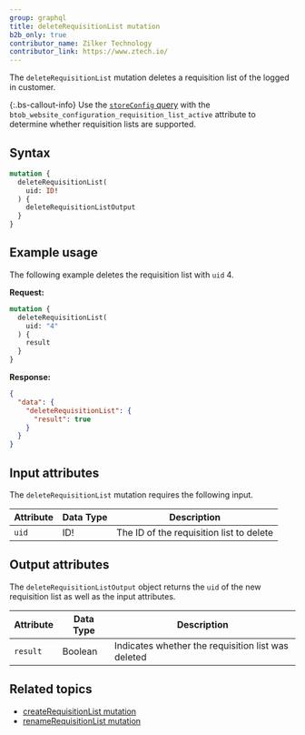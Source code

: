 ```yaml
---
group: graphql
title: deleteRequisitionList mutation
b2b_only: true
contributor_name: Zilker Technology
contributor_link: https://www.ztech.io/
---
```

The `deleteRequisitionList` mutation deletes a requisition list of the logged in customer.

{:.bs-callout-info}
Use the [`storeConfig` query]({{page.baseurl}}/graphql/queries/store-config.html) with the `btob_website_configuration_requisition_list_active` attribute to determine whether requisition lists are supported.

## Syntax

```graphql
mutation {
  deleteRequisitionList(
    uid: ID!
  ) {
    deleteRequisitionListOutput
  }
}
```

## Example usage

The following example deletes the requisition list with `uid` 4.

**Request:**

```graphql
mutation {
  deleteRequisitionList(
    uid: "4"
  ) {
    result
  }
}
```

**Response:**

```json
{
  "data": {
    "deleteRequisitionList": {
      "result": true
    }
  }
}
```

## Input attributes

The `deleteRequisitionList` mutation requires the following input.

Attribute |  Data Type | Description
--- | --- | ---
`uid` | ID! | The ID of the requisition list to delete

## Output attributes

The `deleteRequisitionListOutput` object returns the `uid` of the new requisition list as well as the input attributes.

Attribute |  Data Type | Description
--- | --- | ---
`result` | Boolean | Indicates whether the requisition list was deleted

## Related topics

*  [createRequisitionList mutation]({{page.baseurl}}/graphql/mutations/create-requisition-list.html)
*  [renameRequisitionList mutation]({{page.baseurl}}/graphql/mutations/rename-requisition-list.html)
